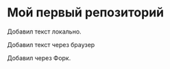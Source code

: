 # Мой первый репозиторий

Добавил текст локально.

Добавил текст через браузер

Добавил через Форк.
